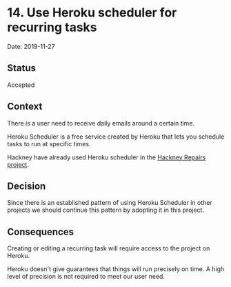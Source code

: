 # 14. Use Heroku scheduler for recurring tasks

Date: 2019-11-27

## Status

Accepted

## Context

There is a user need to receive daily emails around a certain time.

Heroku Scheduler is a free service created by Heroku that lets you schedule
tasks to run at specific times.

Hackney have already used Heroku scheduler in the [Hackney Repairs project](https://dashboard.heroku.com/apps/hackney-repairs-production/scheduler).

## Decision

Since there is an established pattern of using Heroku Scheduler in other projects
we should continue this pattern by adopting it in this project.

## Consequences

Creating or editing a recurring task will require access to the project on
Heroku.

Heroku doesn't give guarantees that things will run precisely on time. A high
level of precision is not required to meet our user need.
